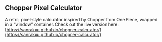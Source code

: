 ## Chopper Pixel Calculator
A retro, pixel‑style calculator inspired by Chopper from One Piece, wrapped in  a “window” container.
Check out the live version here:
[https://sanrakuu.github.io/chopper-calculator/](https://sanrakuu.github.io/chopper-calculator/)

